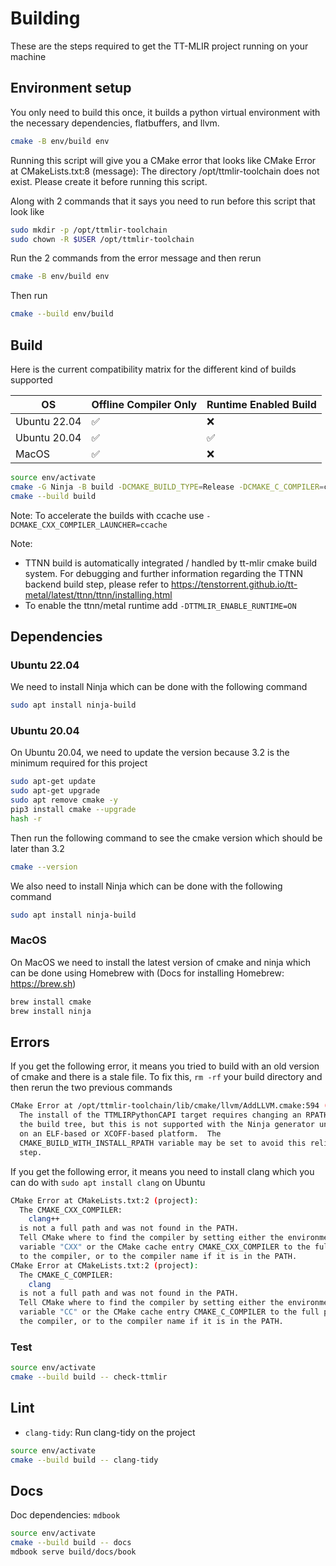 # Building

These are the steps required to get the TT-MLIR project running on your machine

## Environment setup

You only need to build this once, it builds a python virtual environment with the necessary dependencies, flatbuffers, and llvm.

```bash
cmake -B env/build env
```

Running this script will give you a CMake error that looks like
  CMake Error at CMakeLists.txt:8 (message):
  The directory /opt/ttmlir-toolchain does not exist.  Please create it
  before running this script.

Along with 2 commands that it says you need to run before this script that look like

```bash
sudo mkdir -p /opt/ttmlir-toolchain
sudo chown -R $USER /opt/ttmlir-toolchain
```

Run the 2 commands from the error message and then rerun

```bash
cmake -B env/build env
```

Then run

```bash
cmake --build env/build
```

## Build

Here is the current compatibility matrix for the different kind of builds supported

| OS | Offline Compiler Only | Runtime Enabled Build |
|----|-----------------------|-----------------------|
| Ubuntu 22.04  | ✅ | ❌ |
| Ubuntu 20.04  | ✅ | ✅ |
| MacOS         | ✅ | ❌ |

```bash
source env/activate
cmake -G Ninja -B build -DCMAKE_BUILD_TYPE=Release -DCMAKE_C_COMPILER=clang -DCMAKE_CXX_COMPILER=clang++
cmake --build build
```

Note: To accelerate the builds with ccache use `-DCMAKE_CXX_COMPILER_LAUNCHER=ccache`

Note: 
- TTNN build is automatically integrated / handled by tt-mlir cmake build system.  For debugging and further information regarding the TTNN backend build step, please refer to https://tenstorrent.github.io/tt-metal/latest/ttnn/ttnn/installing.html
- To enable the ttnn/metal runtime add `-DTTMLIR_ENABLE_RUNTIME=ON`

## Dependencies

### Ubuntu 22.04

We need to install Ninja which can be done with the following command

```bash
sudo apt install ninja-build
```

### Ubuntu 20.04

On Ubuntu 20.04, we need to update the version because 3.2 is the minimum required for this project

```bash
sudo apt-get update
sudo apt-get upgrade
sudo apt remove cmake -y
pip3 install cmake --upgrade
hash -r
```

Then run the following command to see the cmake version which should be later than 3.2

```bash
cmake --version
```

We also need to install Ninja which can be done with the following command

```bash
sudo apt install ninja-build
```

### MacOS

On MacOS we need to install the latest version of cmake and ninja which can be done using Homebrew with (Docs for installing Homebrew: https://brew.sh)

```bash
brew install cmake
brew install ninja
```

## Errors

If you get the following error, it means you tried to build with an old version of cmake and there is a stale file. To fix this, `rm -rf` your build directory and then rerun the two previous commands

```bash
CMake Error at /opt/ttmlir-toolchain/lib/cmake/llvm/AddLLVM.cmake:594 (add_library):
  The install of the TTMLIRPythonCAPI target requires changing an RPATH from
  the build tree, but this is not supported with the Ninja generator unless
  on an ELF-based or XCOFF-based platform.  The
  CMAKE_BUILD_WITH_INSTALL_RPATH variable may be set to avoid this relinking
  step.
 ```

If you get the following error, it means you need to install clang which you can do with `sudo apt install clang` on Ubuntu

```bash
CMake Error at CMakeLists.txt:2 (project):
  The CMAKE_CXX_COMPILER:
    clang++
  is not a full path and was not found in the PATH.
  Tell CMake where to find the compiler by setting either the environment
  variable "CXX" or the CMake cache entry CMAKE_CXX_COMPILER to the full path
  to the compiler, or to the compiler name if it is in the PATH.
CMake Error at CMakeLists.txt:2 (project):
  The CMAKE_C_COMPILER:
    clang
  is not a full path and was not found in the PATH.
  Tell CMake where to find the compiler by setting either the environment
  variable "CC" or the CMake cache entry CMAKE_C_COMPILER to the full path to
  the compiler, or to the compiler name if it is in the PATH.
  ```

### Test

```bash
source env/activate
cmake --build build -- check-ttmlir
```

## Lint

- `clang-tidy`: Run clang-tidy on the project
```bash
source env/activate
cmake --build build -- clang-tidy
```

## Docs

Doc dependencies: `mdbook`

```bash
source env/activate
cmake --build build -- docs
mdbook serve build/docs/book
```

